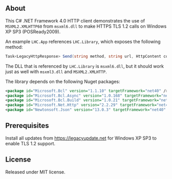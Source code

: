 ## About

This C# .NET Framework 4.0 HTTP client demonstrates the use of `MSXML2.XMLHTTP60` from `msxml6.dll` to make HTTPS TLS 1.2 calls on Windows XP SP3 (POSReady2009).

An example `LHC.App` references `LHC.Library`, which exposes the following method:


```C#
Task<LegacyHttpResponse> Send(string method, string url, HttpContent content = null)
```

The DLL that is referenced by `LHC.Library` is `msxml6.dll`, but it should work just as well with `msxml3.dll` and `MSXML2.XMLHTTP`.

The library depends on the following Nuget packages:

```xml
<package id="Microsoft.Bcl" version="1.1.10" targetFramework="net40" />
<package id="Microsoft.Bcl.Async" version="1.0.168" targetFramework="net40" />
<package id="Microsoft.Bcl.Build" version="1.0.21" targetFramework="net40" />
<package id="Microsoft.Net.Http" version="2.2.29" targetFramework="net40" />
<package id="Newtonsoft.Json" version="13.0.3" targetFramework="net40" />
```

## Prerequisites

Install all updates from https://legacyupdate.net for Windows XP SP3 to enable TLS 1.2 support.

## License

Released under MIT license.
